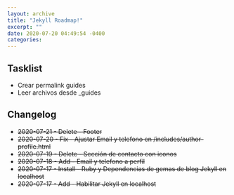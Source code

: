 ```yaml
---
layout: archive
title: "Jekyll Roadmap!"
excerpt: ""
date: 2020-07-20 04:49:54 -0400
categories: 
---
```


## Tasklist

- Crear permalink guides
- Leer archivos desde _guides


## Changelog

- ~~2020-07-21 - Delete - Footer~~
- ~~2020-07-20 - Fix - Ajustar Email y telefono en /includes/author-profile.html~~
- ~~2020-07-19 - Delete - Sección de contacto con iconos~~
- ~~2020-07-18 - Add - Email y telefono a perfil~~
- ~~2020-07-17 - Install - Ruby y Dependencias de gemas de blog Jekyll en localhost~~
- ~~2020-07-17 - Add - Habilitar Jekyll en localhost~~
